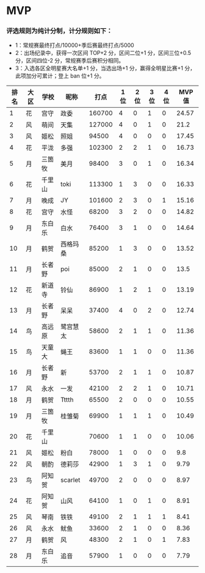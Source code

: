 # MVP

### 评选规则为纯计分制，计分规则如下：
  - 1：常规赛最终打点/10000+季后赛最终打点/5000
  - 2：出场纪录中，获得一次区间 TOP+2 分，区间二位+1 分，区间三位+0.5 分，区间四位-2 分，常规赛季后赛积分相同。
  - 3：入选各区全明星赛大名单+1 分，当选出场+1 分，赢得全明星比赛+1 分，此项加分可累计；登上 ban 位+1 分。
  
|排名	|大区	|学校	|昵称	|打点	|1位	|2位	|3位	|4位	|MVP值|
| -- | ---- | ---- | -------- | ----- | -- | -- | -- | -- | ---- |
|	1	|	花	|	宫守	|	政委	|	160700	|	4	|	0	|	1	|	0	|	24.57	|
|	2	|	风	|	萌间	|	天集	|	127000	|	4	|	0	|	1	|	0	|	21.2	|
|	3	|	风	|	姬松	|	照姐	|	94500	|	4	|	0	|	0	|	0	|	17.45	|
|	4	|	花	|	平泷	|	多强	|	102300	|	2	|	2	|	1	|	0	|	16.73	|
|	5	|	月	|	三箇牧	|	美月	|	98400	|	3	|	0	|	1	|	0	|	16.34	|
|	6	|	花	|	千里山	|	toki	|	113300	|	1	|	3	|	0	|	0	|	16.33	|
|	7	|	月	|	晚成	|	JY	|	101600	|	2	|	3	|	0	|	1	|	15.16	|
|	8	|	花	|	宫守	|	水怪	|	68200	|	3	|	2	|	0	|	0	|	14.82	|
|	9	|	月	|	东白乐	|	白水	|	76400	|	3	|	1	|	0	|	0	|	14.64	|
|	10	|	月	|	鹤贺	|	西格玛桑	|	85200	|	1	|	3	|	0	|	0	|	13.52	|
|	11	|	月	|	长者野	|	poi|	85000	|	2	|	1	|	0	|	0	|	13.5	|
|	12	|	花	|	新道寺	|	铃仙	|	86900	|	1	|	2	|	1	|	0	|	13.19	|
|	13	|	月	|	长者野	|	呆呆	|	37400	|	4	|	0	|	2	|	0	|	12.74	|
|	14	|	鸟	|	高远原	|	鹭宫慧太	|	58600	|	2	|	1	|	1	|	0	|	11.36	|
|	15	|	鸟	|	天童大	|	蝇王	|	83600	|	1	|	1	|	0	|	0	|	11.36	|
|	16	|	月	|	长者野	|	新	|	53700	|	2	|	1	|	1	|	0	|	10.87	|
|	17	|	风	|	永水	|	一发	|	42100	|	2	|	2	|	1	|	0	|	10.71	|
|	18	|	月	|	鹤贺	|	Tttth	|	65500	|	2	|	0	|	0	|	0	|	10.55	|
|	19	|	月	|	三箇牧	|	桂雏菊	|	69900	|	1	|	1	|	1	|	0	|	10.49	|
|	20	|	花	|	千里山	|	|	70600	|	1	|	1	|	0	|	0	|	10.06	|
|	21	|	风	|	姬松	|	粉白	|	78000	|	1	|	0	|	0	|	0	|	9.8	|
|	22	|	风	|	朝酌	|	德莉莎	|	42900	|	1	|	3	|	1	|	0	|	9.79	|
|	23	|	鸟	|	阿知贺	|	scarlet	|	49700	|	2	|	0	|	0	|	0	|	8.97	|
|	24	|	花	|	阿知贺	|	山风	|	64100	|	1	|	0	|	1	|	0	|	8.91	|
|	25	|	风	|	琴南	|	铁铁	|	49100	|	2	|	1	|	1	|	1	|	8.41	|
|	26	|	风	|	永水	|	鱿鱼	|	33600	|	2	|	1	|	0	|	0	|	8.36	|
|	27	|	月	|	鹤贺	|	风	|	48300	|	2	|	1	|	0	|	1	|	7.83	|
|	28	|	月	|	东白乐	|	追音	|	57900	|	1	|	0	|	0	|	0	|	7.79	|



